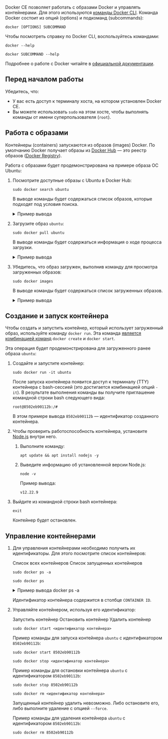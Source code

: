 Docker CE позволяет работать с образами Docker и управлять контейнерами. Для этого используются [команды Docker CLI](https://docs.docker.com/engine/reference/commandline/cli/). Команда Docker состоит из опций (options) и подкоманд (subcommands):

```console
docker [OPTIONS] SUBCOMMAND
```

Чтобы посмотреть справку по Docker CLI, воспользуйтесь командами:

```console
docker --help
```

```console
docker SUBCOMMAND --help
```

Подробнее о работе с Docker читайте в [официальной документации](https://docs.docker.com/).

## Перед началом работы

Убедитесь, что:

- У вас есть доступ к терминалу хоста, на котором установлен Docker CE.
- Вы можете использовать `sudo` на этом хосте, чтобы выполнять команды от имени суперпользователя (`root`).

## Работа с образами

Контейнеры (containers) запускаются из образов (images) Docker. По умолчанию Docker получает образы из [Docker Hub](https://docs.docker.com/docker-hub/) — это реестр образов ([Docker Registry](https://docs.docker.com/registry/)).

Работа с образами будет продемонстрирована на примере образа ОС Ubuntu:

1. Посмотрите доступные образы с Ubuntu в Docker Hub:

   ```console
   sudo docker search ubuntu
   ```

   В выводе команды будет содержаться список образов, которые подходят под условия поиска.

   <details>
   <summary>Пример вывода</summary>

   ```text
   NAME                             DESCRIPTION                                     STARS     OFFICIAL   AUTOMATED
   ubuntu                           Ubuntu is a Debian-based Linux operating sys…   15748     [OK]
   websphere-liberty                WebSphere Liberty multi-architecture images …   293       [OK]
   open-liberty                     Open Liberty multi-architecture images based…   59        [OK]
   neurodebian                      NeuroDebian provides neuroscience research s…   99        [OK]
   ubuntu-debootstrap               DEPRECATED; use "ubuntu" instead                50        [OK]
   ubuntu-upstart                   DEPRECATED, as is Upstart (find other proces…   112       [OK]
   ubuntu/nginx                     Nginx, a high-performance reverse proxy & we…   83

   ...
   ```

   </details>

1. Загрузите образ `ubuntu`:

   ```console
   sudo docker pull ubuntu
   ```

   В выводе команды будет содержаться информация о ходе процесса загрузки.

   <details>
   <summary>Пример вывода</summary>

   ```text
   Using default tag: latest
   latest: Pulling from library/ubuntu
   2ab09b027e7f: Pull complete
   Digest: sha256:67211c14fa74f070d27cc59d69a7fa9aeff8e28ea118ef3babc295a0428a6d21
   Status: Downloaded newer image for ubuntu:latest
   docker.io/library/ubuntu:latest
   ```

   </details>

1. Убедитесь, что образ загружен, выполнив команду для просмотра загруженных образов:

   ```console
   sudo docker images
   ```

   В выводе команды будет содержаться список загруженных образов.

   <details>
   <summary>Пример вывода</summary>

   ```text
   REPOSITORY    TAG       IMAGE ID       CREATED         SIZE
   ubuntu        latest    08d22c0ceb15   2 weeks ago     77.8MB
   hello-world   latest    feb5d9fea6a5   18 months ago   13.3kB
   ```

   </details>

## Создание и запуск контейнера

Чтобы создать и запустить контейнер, который использует загруженный образ, используйте команду `docker run`. Эта команда [является комбинацией команд](https://docs.docker.com/engine/reference/commandline/run/) `docker create` и `docker start`.

Эта операция будет продемонстрирована для загруженного ранее образа `ubuntu`:

1. Создайте и запустите контейнер:

   ```console
   sudo docker run -it ubuntu
   ```

   После запуска контейнера появится доступ к терминалу (TTY) контейнера с bash-сессией (это достигается комбинацией опций `-it`). В результате выполнения команды вы получите приглашение командной строки bash следующего вида:

   ```text
   root@8502eb90112b:/#
   ```

   В этом примере вывода `8502eb90112b` — идентификатор созданного контейнера.

1. Чтобы проверить работоспособность контейнера, установите [Node.js](https://nodejs.org/en/about) внутри него.

   1. Выполните команду:

      ```console
      apt update && apt install nodejs -y
      ```

   1. Выведите информацию об установленной версии Node.js:

      ```console
      node -v
      ```

      Пример вывода:

      ```text
      v12.22.9
      ```

1. Выйдите из командной строки bash контейнера:

   ```console
   exit
   ```

   Контейнер будет остановлен.

## Управление контейнерами

1. Для управления контейнерами необходимо получить их идентификаторы. Для этого посмотрите список контейнеров:

   <tabs>
   <tablist>
   <tab>Список всех контейнеров</tab>
   <tab>Список запущенных контейнеров</tab>
   </tablist>
   <tabpanel>

   ```console
   sudo docker ps -a
   ```

   </tabpanel>
   <tabpanel>

   ```console
   sudo docker ps
   ```

   </tabpanel>
   </tabs>

   <details>
   <summary>Пример вывода docker ps -a</summary>

   ```text
   CONTAINER ID   IMAGE         COMMAND       CREATED          STATUS                       PORTS     NAMES
   8502eb90112b   ubuntu        "/bin/bash"   11 minutes ago   Exited (127) 7 seconds ago             sharp_tharp
   794ef863c235   hello-world   "/hello"      19 hours ago     Exited (0) 19 hours ago                dazzling_keldysh
   ```

   </details>

   Идентификатор контейнера содержится в столбце `CONTAINER ID`.

1. Управляйте контейнером, используя его идентификатор:

   <tabs>
   <tablist>
   <tab>Запустить контейнер</tab>
   <tab>Остановить контейнер</tab>
   <tab>Удалить контейнер</tab>
   </tablist>
   <tabpanel>

   ```console
   sudo docker start <идентификатор контейнера>
   ```

   Пример команды для запуска контейнера `ubuntu` с идентификатором `8502eb90112b`:

   ```console
   sudo docker start 8502eb90112b
   ```

   </tabpanel>
   <tabpanel>

   ```console
   sudo docker stop <идентификатор контейнера>
   ```

   Пример команды для остановки контейнера `ubuntu` с идентификатором `8502eb90112b`:

   ```console
   sudo docker stop 8502eb90112b
   ```

   </tabpanel>
   <tabpanel>

   ```console
   sudo docker rm <идентификатор контейнера>
   ```

   Запущенный контейнер удалить невозможно. Либо остановите его, либо выполните удаление с опцией `--force`.

   Пример команды для удаления контейнера `ubuntu` с идентификатором `8502eb90112b`:

   ```console
   sudo docker rm 8502eb90112b
   ```

   </tabpanel>
